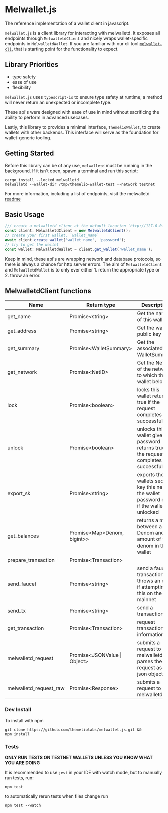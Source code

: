 # Melwallet.js

The reference implementation of a wallet client in javascript.

`melwallet.js` is a client library for interacting with melwalletd. It exposes all endpoints through `MelwalletdClient` and nicely wraps wallet-specific endpoints in `MelwalletdWallet`. If you are familiar with our cli tool [`melwallet-cli`](https://github.com/themeliolabs/melwallet-client), that is starting point for the functionality to expect.

## Library Priorities

- type safety
- ease of use
- flexibility

`melwallet.js` uses `typescript-is` to ensure type safety at runtime; a method will never return an unexpected or incomplete type.

These api's were designed with ease of use in mind without sacrificing the ability to perform in advanced usecases.

Lastly, this library to provides a minimal interface, `ThemelioWallet`, to create wallets with other backends. This interface will serve as the foundation for wallet-generic tooling.

## Getting Started

Before this library can be of any use, `melwalletd` must be running in the background. If it isn't open, spawn a terminal and run this script:

```
cargo install --locked melwalletd
melwalletd --wallet-dir /tmp/themelio-wallet-test --network testnet
```

For more information, including a list of endpoints, visit the melwalletd [readme](https://github.com/themeliolabs/melwalletd)

## Basic Usage

```ts
/// create a melwalletd client at the default location `http://127.0.0.1:11773`
const client: MelwalletdClient = new MelwalletdClient();
// create your first wallet, `wallet_name`
await client.create_wallet('wallet_name', 'password');
// try to get the wallet
const wallet: MelwalletdWallet = client.get_wallet('wallet_name');
```

Keep in mind, these api's are wrapping network and database protocols, so there is always a chance for http server errors. The aim of `MelwalletdClient` and `MelwalletdWallet` is to only ever either 1. return the appropriate type or 2. throw an error.

## MelwalletdClient functions

| Name                   | Return type                             | Description                                                                                  |
| ---------------------- | --------------------------------------- | -------------------------------------------------------------------------------------------- |
| get_name               | Promise&lt;string&gt;                   | Get the name of this wallet                                                                  |
| get_address            | Promise&lt;string&gt;                   | Get the wallet&#x27;s public key                                                             |
| get_summary            | Promise&lt;WalletSummary&gt;            | Get the associated WalletSummary                                                             |
| get_network            | Promise&lt;NetID&gt;                    | Get the NetID of the network to which this wallet belongs                                    |
| lock                   | Promise&lt;boolean&gt;                  | locks this wallet returns true if the request completes successfully                         |
| unlock                 | Promise&lt;boolean&gt;                  | unlocks this wallet given a password returns true if the request completes successfully      |
| export_sk              | Promise&lt;string&gt;                   | exports the wallets secret key this needs the wallet password even if the wallet is unlocked |
| get_balances           | Promise&lt;Map&lt;Denom, bigint&gt;&gt; | returns a map between a Denom and the amount of that denom in this wallet                    |
| prepare_transaction    | Promise&lt;Transaction&gt;              |
| send_faucet            | Promise&lt;string&gt;                   | send a faucet transaction throws an error if attempting this on the mainnet                  |
| send_tx                | Promise&lt;string&gt;                   | send a transaction                                                                           |
| get_transaction        | Promise&lt;Transaction&gt;              | request transaction information                                                              |
| melwalletd_request     | Promise&lt;JSONValue \| Object&gt;      | submits a request to melwalletd and parses the request as a json object                      |
| melwalletd_request_raw | Promise&lt;Response&gt;                 | submits a request to melwalletd                                                              |

### Dev Install

To install with npm

```
git clone https://github.com/themeliolabs/melwallet.js.git &&
npm install
```

### Tests

**ONLY RUN TESTS ON TESTNET WALLETS UNLESS YOU KNOW WHAT YOU ARE DOING**

It is recommended to use `jest` in your IDE with watch mode, but to manually run tests, run:

```
npm test
```

to automatically rerun tests when files change run

`npm test --watch`
